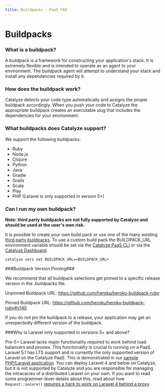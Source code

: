 ```yaml
---
title: Buildpacks - PaaS FAQ
---
```


# Buildpacks

### What is a buildpack?

A buildpack is a framework for constructing your application's stack. It is extremely flexible and is intended to operate as an agent to your environment. The buildpack agent will attempt to understand your stack and install any dependencies required by it.

### How does the buildpack work?

Catalyze detects your code type automatically and assigns the proper buildpack accordingly. When you push your code to Catalyze the appropriate buildpack creates an executable slug that includes the dependencies for your environment.

### What buildpacks does Catalyze support?

We support the following buildpacks:

- Ruby
- Node.js
- Clojure
- Python
- Java
- Gradle
- Grails
- Scala
- Play
- PHP (Laravel is only supported in version 5+)

### Can I run my own buildpack?

**Note: third party buildpacks are not fully supported by Catalyze and should be used at the user's own risk.**

It is possible to create your own build pack or use one of the many existing [third party buildpacks](https://devcenter.heroku.com/articles/third-party-buildpacks). To use a custom build pack the BUILDPACK_URL environment variable should be set via the [Catalyze PaaS CLI](https://resources.catalyze.io/paas/cli/sections/vars/) or via the [Catalyze Dashboard](https://resources.catalyze.io/paas/getting-started/deploying-your-first-app/environment-variables/).

```
catalyze vars set BUILDPACK_URL=<BUILDPACK_URL>
```
###Buildpack Version Pinning###

We recommend that all buildpack selections get pinned to a specific release version in the .buildpacks file.

Unpinned Buildpack URL: https://github.com/heroku/heroku-buildpack-ruby  

Pinned Buildpack URL: https://github.com/heroku/heroku-buildpack-ruby#v140

If you do not pin the buildpack to a release, your application may get an unexpectedly different version of the buildpack.

###Why is Laravel only supported in versions 5+ and above?

Pre-5+ Laravel lacks major functionality required to work behind load-balancers and proxies. This functionality is crucial to running on a PaaS. Laravel 5.1 has LTS support and is currently the only supported version of Laravel on the Catalyze PaaS. This is demonstrated in our [sample PHP/Laravel application](https://github.com/catalyzeio/php-example-app). You can deploy Laravel 4 and below on Catalyze, but it is not supported by Catalyze and you are responsible for managing the intracacies of a distributed Laravel on your own. If you want to read some programmer-lever details about this, read about how `Request::secure()` [requires a hack to work on Laravel 4 behind a proxy](http://laravel-tricks.com/tricks/fix-ssl-in-laravel-4-when-server-is-behind-a-load-balancer-or-a-reverse-proxy).
